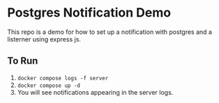 # Postgres Notification Demo

This repo is a demo for how to set up a notification with postgres and a listerner using express js.

## To Run

1. `docker compose logs -f server`
1. `docker compose up -d`
1. You will see notifications appearing in the server logs.
